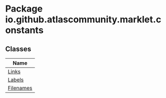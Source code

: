 # Package io.github.atlascommunity.marklet.constants

## Classes
| Name |
| --- |
| [Links](Linksmd) |
| [Labels](Labelsmd) |
| [Filenames](Filenamesmd) |


